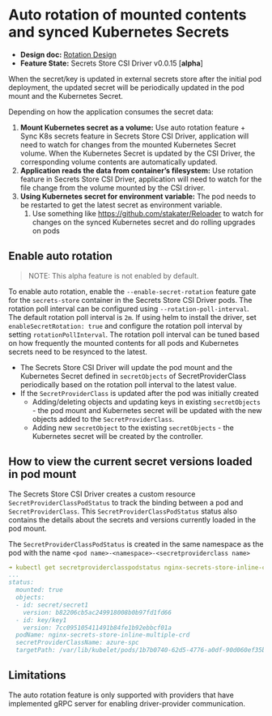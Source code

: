 # Auto rotation of mounted contents and synced Kubernetes Secrets

- **Design doc:** [Rotation Design](https://docs.google.com/document/d/1RGT0vmeUnN71n_u5fZKsSCa2YQpGw99rfGN9RlFMgHs/edit?usp=sharing)
- **Feature State:** Secrets Store CSI Driver v0.0.15 [**alpha**]

When the secret/key is updated in external secrets store after the initial pod deployment, the updated secret will be periodically updated in the pod mount and the Kubernetes Secret.

Depending on how the application consumes the secret data:

1. **Mount Kubernetes secret as a volume:** Use auto rotation feature + Sync K8s secrets feature in Secrets Store CSI Driver, application will need to watch for changes from the mounted Kubernetes Secret volume. When the Kubernetes Secret is updated by the CSI Driver, the corresponding volume contents are automatically updated.
2. **Application reads the data from container’s filesystem:** Use rotation feature in Secrets Store CSI Driver, application will need to watch for the file change from the volume mounted by the CSI driver.
3. **Using Kubernetes secret for environment variable:** The pod needs to be restarted to get the latest secret as environment variable.
   1. Use something like https://github.com/stakater/Reloader to watch for changes on the synced Kubernetes secret and do rolling upgrades on pods

## Enable auto rotation

> NOTE: This alpha feature is not enabled by default.

To enable auto rotation, enable the `--enable-secret-rotation` feature gate for the `secrets-store` container in the Secrets Store CSI Driver pods. The rotation poll interval can be configured using `--rotation-poll-interval`. The default rotation poll interval is `2m`. If using helm to install the driver, set `enableSecretRotation: true` and configure the rotation poll interval by setting `rotationPollInterval`. The rotation poll interval can be tuned based on how frequently the mounted contents for all pods and Kubernetes secrets need to be resynced to the latest.

- The Secrets Store CSI Driver will update the pod mount and the Kubernetes Secret defined in `secretObjects` of SecretProviderClass periodically based on the rotation poll interval to the latest value.
- If the `SecretProviderClass` is updated after the pod was initially created
  - Adding/deleting objects and updating keys in existing `secretObjects` - the pod mount and Kubernetes secret will be updated with the new objects added to the `SecretProviderClass`.
  - Adding new `secretObject` to the existing `secretObjects` - the Kubernetes secret will be created by the controller.

## How to view the current secret versions loaded in pod mount

The Secrets Store CSI Driver creates a custom resource `SecretProviderClassPodStatus` to track the binding between a pod and `SecretProviderClass`. This `SecretProviderClassPodStatus` status also contains the details about the secrets and versions currently loaded in the pod mount.

The `SecretProviderClassPodStatus` is created in the same namespace as the pod with the name `<pod name>-<namespace>-<secretproviderclass name>`

```yaml
➜ kubectl get secretproviderclasspodstatus nginx-secrets-store-inline-crd-default-azure-spc -o yaml
...
status:
  mounted: true
  objects:
  - id: secret/secret1
    version: b82206cb5ac249918008b0b97fd1fd66
  - id: key/key1
    version: 7cc095105411491b84fe1b92ebbcf01a
  podName: nginx-secrets-store-inline-multiple-crd
  secretProviderClassName: azure-spc
  targetPath: /var/lib/kubelet/pods/1b7b0740-62d5-4776-a0df-90d060ef35ba/volumes/kubernetes.io~csi/secrets-store-inline-0/mount
```

## Limitations

The auto rotation feature is only supported with providers that have implemented gRPC server for enabling driver-provider communication.
